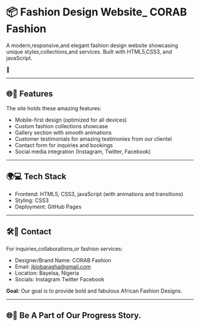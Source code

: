 # 📦 Fashion Design Website_ CORAB Fashion 

A modern,responsive,and elegant fashion design website showcasing unique styles,collections,and services. Built with HTML5,CSS3, and javaScript.

 🚀

---

## 🌐🎯 Features

The site holds these amazing features:

* Mobile-first design (optimized for all devices)
* Custom fashion collections showcase
* Gallery section with smooth animations
* Customer testimonials for amazing testimonies from our clientel
* Contact form for inquiries and bookings
* Social media integration (Instagram, Twitter, Facebook)



---

## 🌍💻 Tech Stack

* Frontend: HTML5, CSS3, javaScript (with animations and transitions)
* Styling: CSS3
* Deployment: GitHub Pages


---

## 🛠️🚀 Contact

For inquiries,collaborations,or fashion services:


* Designer/Brand Name: CORAB Fashion
* Email: jbiobaragha@gmail.com
* Location: Bayelsa, Nigeria
* Socials: Instagram Twitter Facebook

**Goal:** Our goal is to provide bold and fabulous African Fashion Designs.

---

## 🌐🚀 Be A Part of Our Progress Story.



